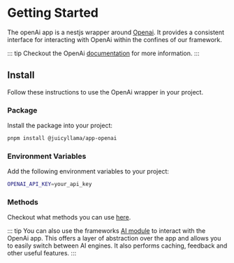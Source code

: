 # Getting Started

The openAi app is a nestjs wrapper around [Openai](https://openai.com). It provides a consistent interface for interacting with OpenAi within the confines of our framework.

::: tip
Checkout the OpenAi [documentation](https://platform.openai.com/docs/introduction) for more information.
:::

## Install

Follow these instructions to use the OpenAi wrapper in your project.

### Package

Install the package into your project:

```bash
pnpm install @juicyllama/app-openai
```

### Environment Variables

Add the following environment variables to your project:

```bash
OPENAI_API_KEY=your_api_key
```

### Methods

Checkout what methods you can use [here](/apps/openai/methods).

::: tip
You can also use the frameworks [AI module](/backend/ai) to interact with the OpenAi app. This offers a layer of abstraction over the app and allows you to easily switch between AI engines. It also performs caching, feedback and other useful features.
:::
